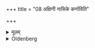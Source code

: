 +++
title = "08 अक्षिणी नासिके कर्णाविति"

+++

<details><summary>मूलम्</summary>

अक्षिणी नासिके कर्णाविति ८
</details>

<details><summary>Oldenberg</summary>

8. The two eyes, the nose, the two ears.
</details>
